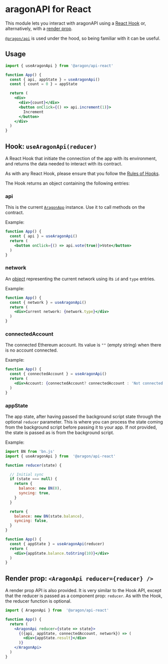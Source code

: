 # aragonAPI for React

This module lets you interact with aragonAPI using a [React Hook](https://reactjs.org/docs/hooks-intro.html) or, alternatively, with a [render prop](https://reactjs.org/docs/render-props.html).

[`@aragon/api`](https://github.com/aragon/aragon.js/blob/master/docs/APP.md) is used under the hood, so being familiar with it can be useful.

## Usage

```jsx
import { useAragonApi } from '@aragon/api-react'

function App() {
  const { api, appState } = useAragonApi()
  const { count = 0 } = appState

  return (
    <div>
      <div>{count}</div>
      <button onClick={() => api.increment(1)}>
        Increment
      </button>
    </div>
  )
}
```

## Hook: `useAragonApi(reducer)`

A React Hook that initiate the connection of the app with its environment, and returns the data needed to interact with its contract.

As with any React Hook, please ensure that you follow the [Rules of Hooks](https://reactjs.org/docs/hooks-rules.html).


The Hook returns an object containing the following entries:

### api

This is the current [`AragonApp`](https://github.com/aragon/aragon.js/blob/master/docs/APP.md#aragonapp) instance. Use it to call methods on the contract.

Example:

```jsx
function App() {
  const { api } = useAragonApi()
  return (
    <button onClick={() => api.vote(true)}>Vote</button>
  )
}
```

### network

An [object](https://github.com/aragon/aragon.js/blob/master/docs/APP.md#network) representing the current network using its `id` and `type` entries.

Example:

```jsx
function App() {
  const { network } = useAragonApi()
  return (
    <div>Current network: {network.type}</div>
  )
}
```

### connectedAccount

The connected Ethereum account. Its value is `""` (empty string) when there is no account connected.

Example:

```jsx
function App() {
  const { connectedAccount } = useAragonApi()
  return (
    <div>Account: {connectedAccount? connectedAccount : 'Not connected'}</div>
  )
}
```

### appState 

The app state, after having passed the background script state through the optional `reducer` parameter. This is where you can process the state coming from the background script before passing it to your app. If not provided, the state is passed as is from the background script.

Example:

```jsx
import BN from 'bn.js'
import { useAragonApi } from  '@aragon/api-react'

function reducer(state) {

  // Initial sync
  if (state === null) {
    return {
      balance: new BN(0),
      syncing: true,
    }
  }

  return {
    balance: new BN(state.balance),
    syncing: false,
  }
}

function App() {
  const { appState } = useAragonApi(reducer)
  return (
    <div>{appState.balance.toString(10)}</div>
  )
}
```

## Render prop: `<AragonApi reducer={reducer} />`

A render prop API is also provided. It is very similar to the Hook API, except that the reducer is passed as a component prop: `reducer`. As with the Hook, the reducer function is optional.

```jsx
import { AragonApi } from  '@aragon/api-react'

function App() {
  return (
    <AragonApi reducer={state => state}>
      {({api, appState, connectedAccount, network}) => (
        <div>{appState.result}</div>
      )}
    </AragonApi>
  )
}
```
